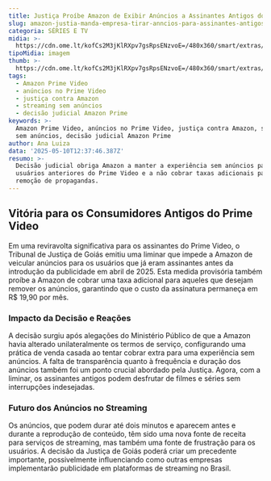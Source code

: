 ```yaml
---
title: Justiça Proíbe Amazon de Exibir Anúncios a Assinantes Antigos do Prime Video
slug: amazon-justia-manda-empresa-tirar-anncios-para-assinantes-antigos
categoria: SÉRIES E TV
midia: >-
  https://cdn.ome.lt/kofCs2M3jKlRXpv7gsRpsENzvoE=/480x360/smart/extras/conteudos/Design_sem_nome_-_2025-05-09T211641.022.png
tipoMidia: imagem
thumb: >-
  https://cdn.ome.lt/kofCs2M3jKlRXpv7gsRpsENzvoE=/480x360/smart/extras/conteudos/Design_sem_nome_-_2025-05-09T211641.022.png
tags:
  - Amazon Prime Video
  - anúncios no Prime Video
  - justiça contra Amazon
  - streaming sem anúncios
  - decisão judicial Amazon Prime
keywords: >-
  Amazon Prime Video, anúncios no Prime Video, justiça contra Amazon, streaming
  sem anúncios, decisão judicial Amazon Prime
author: Ana Luiza
data: '2025-05-10T12:37:46.387Z'
resumo: >-
  Decisão judicial obriga Amazon a manter a experiência sem anúncios para
  usuários anteriores do Prime Video e a não cobrar taxas adicionais para
  remoção de propagandas.
---
```


## Vitória para os Consumidores Antigos do Prime Video

Em uma reviravolta significativa para os assinantes do Prime Video, o Tribunal de Justiça de Goiás emitiu uma liminar que impede a Amazon de veicular anúncios para os usuários que já eram assinantes antes da introdução da publicidade em abril de 2025. Esta medida provisória também proíbe a Amazon de cobrar uma taxa adicional para aqueles que desejam remover os anúncios, garantindo que o custo da assinatura permaneça em R$ 19,90 por mês.

### Impacto da Decisão e Reações

A decisão surgiu após alegações do Ministério Público de que a Amazon havia alterado unilateralmente os termos de serviço, configurando uma prática de venda casada ao tentar cobrar extra para uma experiência sem anúncios. A falta de transparência quanto à frequência e duração dos anúncios também foi um ponto crucial abordado pela Justiça. Agora, com a liminar, os assinantes antigos podem desfrutar de filmes e séries sem interrupções indesejadas.

### Futuro dos Anúncios no Streaming

Os anúncios, que podem durar até dois minutos e aparecem antes e durante a reprodução de conteúdo, têm sido uma nova fonte de receita para serviços de streaming, mas também uma fonte de frustração para os usuários. A decisão da Justiça de Goiás poderá criar um precedente importante, possivelmente influenciando como outras empresas implementarão publicidade em plataformas de streaming no Brasil.
